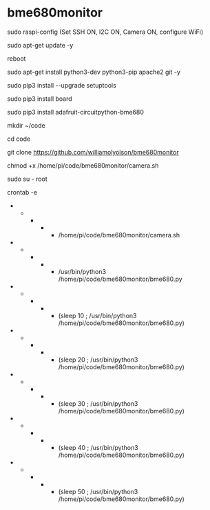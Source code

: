 # bme680monitor

sudo raspi-config
  (Set SSH ON, I2C ON, Camera ON, configure WiFi)

sudo apt-get update -y

reboot

sudo apt-get install python3-dev python3-pip apache2 git -y

sudo pip3 install --upgrade setuptools

sudo pip3 install board 

sudo pip3 install adafruit-circuitpython-bme680

mkdir ~/code

cd code

git clone https://github.com/williamolyolson/bme680monitor

chmod +x /home/pi/code/bme680monitor/camera.sh

sudo su - root

crontab -e

* * * * * /home/pi/code/bme680monitor/camera.sh
* * * * * /usr/bin/python3 /home/pi/code/bme680monitor/bme680.py
* * * * * (sleep 10 ; /usr/bin/python3 /home/pi/code/bme680monitor/bme680.py)
* * * * * (sleep 20 ; /usr/bin/python3 /home/pi/code/bme680monitor/bme680.py)
* * * * * (sleep 30 ; /usr/bin/python3 /home/pi/code/bme680monitor/bme680.py)
* * * * * (sleep 40 ; /usr/bin/python3 /home/pi/code/bme680monitor/bme680.py)
* * * * * (sleep 50 ; /usr/bin/python3 /home/pi/code/bme680monitor/bme680.py)
